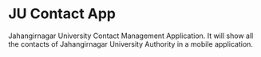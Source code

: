 # JU Contact App

Jahangirnagar University Contact Management Application. It will show all the contacts of Jahangirnagar University Authority in a mobile application.
